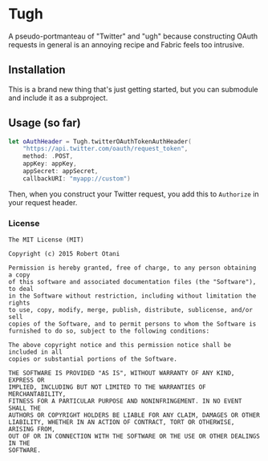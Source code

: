 # Tugh

A pseudo-portmanteau of "Twitter" and "ugh" because constructing OAuth requests in general is an annoying recipe and Fabric feels too intrusive.

## Installation

This is a brand new thing that's just getting started, but you can submodule and include it as a subproject. 

## Usage (so far)

```swift
let oAuthHeader = Tugh.twitterOAuthTokenAuthHeader(
    "https://api.twitter.com/oauth/request_token",
    method: .POST,
    appKey: appKey,
    appSecret: appSecret,
    callbackURI: "myapp://custom")
```

Then, when you construct your Twitter request, you add this to `Authorize` in your request header.

### License

```
The MIT License (MIT)

Copyright (c) 2015 Robert Otani

Permission is hereby granted, free of charge, to any person obtaining a copy
of this software and associated documentation files (the "Software"), to deal
in the Software without restriction, including without limitation the rights
to use, copy, modify, merge, publish, distribute, sublicense, and/or sell
copies of the Software, and to permit persons to whom the Software is
furnished to do so, subject to the following conditions:

The above copyright notice and this permission notice shall be included in all
copies or substantial portions of the Software.

THE SOFTWARE IS PROVIDED "AS IS", WITHOUT WARRANTY OF ANY KIND, EXPRESS OR
IMPLIED, INCLUDING BUT NOT LIMITED TO THE WARRANTIES OF MERCHANTABILITY,
FITNESS FOR A PARTICULAR PURPOSE AND NONINFRINGEMENT. IN NO EVENT SHALL THE
AUTHORS OR COPYRIGHT HOLDERS BE LIABLE FOR ANY CLAIM, DAMAGES OR OTHER
LIABILITY, WHETHER IN AN ACTION OF CONTRACT, TORT OR OTHERWISE, ARISING FROM,
OUT OF OR IN CONNECTION WITH THE SOFTWARE OR THE USE OR OTHER DEALINGS IN THE
SOFTWARE.
```